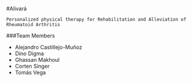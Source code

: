 #Alivará

    Personalized physical therapy for Rehabilitation and Alleviation of Rheumatoid Arthritis

###Team Members
- Alejandro Castillejo-Muñoz
- Dino Digma
- Ghassan Makhoul
- Corten Singer
- Tomás Vega
